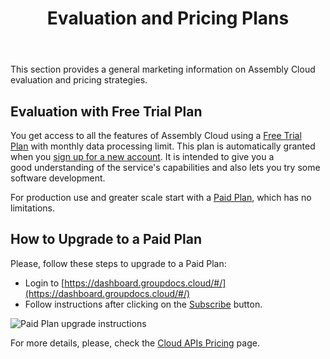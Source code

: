 ﻿---
id: "licensing"
url: "assembly/getting-started/licensing"
title: "Evaluation and Pricing Plans"
weight: 6
productName: "GroupDocs.Assembly Cloud"
description: "Evaluation and Pricing Plans"
keywords: ""
---

This section provides a general marketing information on Assembly Cloud evaluation and pricing strategies.

## Evaluation with Free Trial Plan

You get access to all the features of Assembly Cloud using a [Free Trial Plan](https://purchase.groupdocs.cloud/trial) with monthly data processing limit. This plan is automatically granted when you [sign up for a new account](https://wiki.groupdocs.cloud/gdtotalcloud/getting-started/ui-topics/). It is intended to give you a good understanding of the service's capabilities and also lets you try some software development.

For production use and greater scale start with a [Paid Plan](https://purchase.groupdocs.cloud/pricing), which has no limitations.

## How to Upgrade to a Paid Plan

Please, follow these steps to upgrade to a Paid Plan:

* Login to [https://dashboard.groupdocs.cloud/#/](https://dashboard.groupdocs.cloud/#/)
* Follow instructions after clicking on the [Subscribe](https://dashboard.groupdocs.cloud/#/plan) button.

![Paid Plan upgrade instructions](/assembly/images/licensing/upgrade.png)

For more details, please, check the [Cloud APIs Pricing](https://purchase.groupdocs.cloud/pricing) page.
